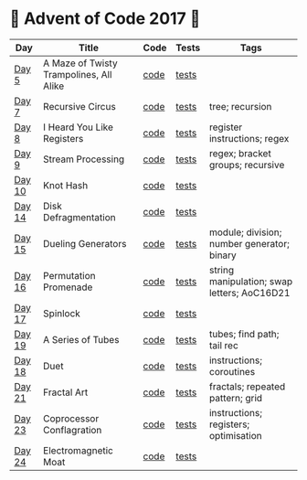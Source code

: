 # 🎅 Advent of Code 2017 🤶

| Day  | Title | Code | Tests | Tags |
| ---- | ----- | ---- | ----- | ---- |
| [Day 5](https://adventofcode.com/2017/day/5)   | A Maze of Twisty Trampolines, All Alike  | [code](day05/Day5.kt)  | [tests](../../../test/kotlin/aoc2017/day05/Day5KtTest.kt)  | |
| [Day 7](https://adventofcode.com/2017/day/7)   | Recursive Circus                         | [code](day07/Day7.kt)  | [tests](../../../test/kotlin/aoc2017/day07/Day7KtTest.kt)  | tree; recursion                             |
| [Day 8](https://adventofcode.com/2017/day/8)   | I Heard You Like Registers               | [code](day08/Day8.kt)  | [tests](../../../test/kotlin/aoc2017/day08/Day8KtTest.kt)  | register instructions; regex                |
| [Day 9](https://adventofcode.com/2017/day/9)   | Stream Processing                        | [code](day09/Day9.kt)  | [tests](../../../test/kotlin/aoc2017/day09/Day9KtTest.kt)  | regex; bracket groups; recursive            |
| [Day 10](https://adventofcode.com/2017/day/10) | Knot Hash                                | [code](day10/Day10.kt) | [tests](../../../test/kotlin/aoc2017/day10/Day10KtTest.kt) | |
| [Day 14](https://adventofcode.com/2017/day/14) | Disk Defragmentation                     | [code](day14/Day14.kt) | [tests](../../../test/kotlin/aoc2017/day14/Day14KtTest.kt) | |
| [Day 15](https://adventofcode.com/2017/day/15) | Dueling Generators                       | [code](day15/Day15.kt) | [tests](../../../test/kotlin/aoc2017/day15/Day15KtTest.kt) | module; division; number generator; binary  |
| [Day 16](https://adventofcode.com/2017/day/16) | Permutation Promenade                    | [code](day16/Day16.kt) | [tests](../../../test/kotlin/aoc2017/day16/Day16KtTest.kt) | string manipulation; swap letters; AoC16D21 |
| [Day 17](https://adventofcode.com/2017/day/17) | Spinlock                                 | [code](day17/Day17.kt) | [tests](../../../test/kotlin/aoc2017/day17/Day17KtTest.kt) | |
| [Day 19](https://adventofcode.com/2017/day/19) | A Series of Tubes                        | [code](day19/Day19.kt) | [tests](../../../test/kotlin/aoc2017/day19/Day19KtTest.kt) | tubes; find path; tail rec                  |
| [Day 18](https://adventofcode.com/2017/day/18) | Duet                                     | [code](day18/Day18.kt) | [tests](../../../test/kotlin/aoc2017/day18/Day18KtTest.kt) | instructions; coroutines |
| [Day 21](https://adventofcode.com/2017/day/21) | Fractal Art                              | [code](day21/Day21.kt) | [tests](../../../test/kotlin/aoc2017/day21/Day21KtTest.kt) | fractals; repeated pattern; grid            |
| [Day 23](https://adventofcode.com/2017/day/23) | Coprocessor Conflagration                | [code](day23/Day23.kt) | [tests](../../../test/kotlin/aoc2017/day23/Day23KtTest.kt) | instructions; registers; optimisation       |
| [Day 24](https://adventofcode.com/2017/day/24) | Electromagnetic Moat                     | [code](day24/Day24.kt) | [tests](../../../test/kotlin/aoc2017/day24/Day24KtTest.kt) | |
